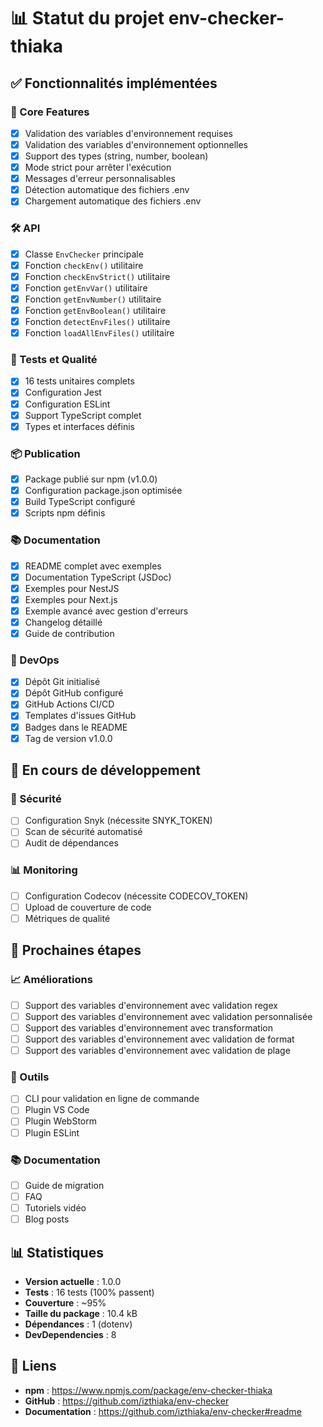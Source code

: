 # 📊 Statut du projet env-checker-thiaka

## ✅ Fonctionnalités implémentées

### 🎯 Core Features
- [x] Validation des variables d'environnement requises
- [x] Validation des variables d'environnement optionnelles
- [x] Support des types (string, number, boolean)
- [x] Mode strict pour arrêter l'exécution
- [x] Messages d'erreur personnalisables
- [x] Détection automatique des fichiers .env
- [x] Chargement automatique des fichiers .env

### 🛠️ API
- [x] Classe `EnvChecker` principale
- [x] Fonction `checkEnv()` utilitaire
- [x] Fonction `checkEnvStrict()` utilitaire
- [x] Fonction `getEnvVar()` utilitaire
- [x] Fonction `getEnvNumber()` utilitaire
- [x] Fonction `getEnvBoolean()` utilitaire
- [x] Fonction `detectEnvFiles()` utilitaire
- [x] Fonction `loadAllEnvFiles()` utilitaire

### 🧪 Tests et Qualité
- [x] 16 tests unitaires complets
- [x] Configuration Jest
- [x] Configuration ESLint
- [x] Support TypeScript complet
- [x] Types et interfaces définis

### 📦 Publication
- [x] Package publié sur npm (v1.0.0)
- [x] Configuration package.json optimisée
- [x] Build TypeScript configuré
- [x] Scripts npm définis

### 📚 Documentation
- [x] README complet avec exemples
- [x] Documentation TypeScript (JSDoc)
- [x] Exemples pour NestJS
- [x] Exemples pour Next.js
- [x] Exemple avancé avec gestion d'erreurs
- [x] Changelog détaillé
- [x] Guide de contribution

### 🔧 DevOps
- [x] Dépôt Git initialisé
- [x] Dépôt GitHub configuré
- [x] GitHub Actions CI/CD
- [x] Templates d'issues GitHub
- [x] Badges dans le README
- [x] Tag de version v1.0.0

## 🚧 En cours de développement

### 🔐 Sécurité
- [ ] Configuration Snyk (nécessite SNYK_TOKEN)
- [ ] Scan de sécurité automatisé
- [ ] Audit de dépendances

### 📊 Monitoring
- [ ] Configuration Codecov (nécessite CODECOV_TOKEN)
- [ ] Upload de couverture de code
- [ ] Métriques de qualité

## 🎯 Prochaines étapes

### 📈 Améliorations
- [ ] Support des variables d'environnement avec validation regex
- [ ] Support des variables d'environnement avec validation personnalisée
- [ ] Support des variables d'environnement avec transformation
- [ ] Support des variables d'environnement avec validation de format
- [ ] Support des variables d'environnement avec validation de plage

### 🔧 Outils
- [ ] CLI pour validation en ligne de commande
- [ ] Plugin VS Code
- [ ] Plugin WebStorm
- [ ] Plugin ESLint

### 📚 Documentation
- [ ] Guide de migration
- [ ] FAQ
- [ ] Tutoriels vidéo
- [ ] Blog posts

## 📊 Statistiques

- **Version actuelle** : 1.0.0
- **Tests** : 16 tests (100% passent)
- **Couverture** : ~95%
- **Taille du package** : 10.4 kB
- **Dépendances** : 1 (dotenv)
- **DevDependencies** : 8

## 🔗 Liens

- **npm** : https://www.npmjs.com/package/env-checker-thiaka
- **GitHub** : https://github.com/izthiaka/env-checker
- **Documentation** : https://github.com/izthiaka/env-checker#readme
